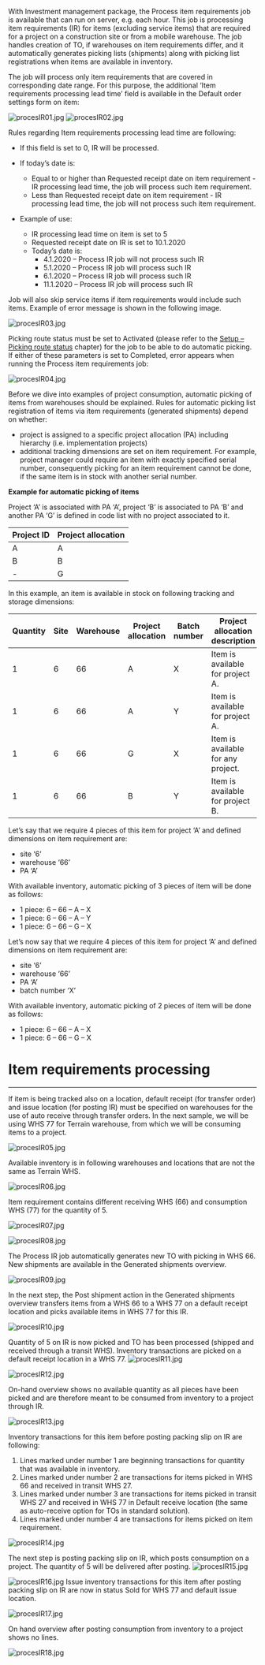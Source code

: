 With Investment management package, the Process item requirements job is available that can run on server, e.g. each hour. This job is processing item requirements (IR) for items (excluding service items) that are required for a project on a construction site or from a mobile warehouse. The job handles creation of TO, if warehouses on item requirements differ, and it automatically generates picking lists (shipments) along with picking list registrations when items are available in inventory.

The job will process only item requirements that are covered in corresponding date range. For this purpose, the additional ‘Item requirements processing lead time’ field is available in the Default order settings form on item:

![procesIR01.jpg](/.attachments/procesIR01-3d8ab8ba-03ab-4b01-b2d3-b5f76cef53fe.jpg) ![procesIR02.jpg](/.attachments/procesIR02-11d53f1a-cb0b-4495-83e8-1e109191f806.jpg)
 
Rules regarding Item requirements processing lead time are following:
- If this field is set to 0, IR will be processed. 

- If today’s date is:
   - Equal to or higher than Requested receipt date on item requirement - IR processing lead time, the job will process such item requirement. 
   - Less than Requested receipt date on item requirement - IR processing lead time, the job will not process such item requirement.
- Example of use:
   - IR processing lead time on item is set to 5
   - Requested receipt date on IR is set to 10.1.2020
   - Today’s date is:
      - 4.1.2020 – Process IR job will not process such IR
      - 5.1.2020 – Process IR job will process such IR
      - 6.1.2020 – Process IR job will process such IR
      - 11.1.2020 – Process IR job will process such IR

Job will also skip service items if item requirements would include such items. Example of error message is shown in the following image.

![procesIR03.jpg](/.attachments/procesIR03-8f379f35-9dec-4f1f-a2d8-bcd22379ac6f.jpg)

Picking route status must be set to Activated (please refer to the [Setup – Picking route status](https://dev.azure.com/DynamicsUIM/D365UIM/_wiki/wikis/D365UIM.wiki/90/Setup?anchor=picking-route-status) chapter) for the job to be able to do automatic picking. If either of these parameters is set to Completed, error appears when running the Process item requirements job:

![procesIR04.jpg](/.attachments/procesIR04-8b7e2b82-a7cf-49e5-9df6-ba9ffcf30cc8.jpg)

Before we dive into examples of project consumption, automatic picking of items from warehouses should be explained. Rules for automatic picking list registration of items via item requirements (generated shipments) depend on whether: 
- project is assigned to a specific project allocation (PA) including hierarchy (i.e. implementation projects) 
- additional tracking dimensions are set on item requirement. For example, project manager could require an item with exactly specified serial number, consequently picking for an item requirement cannot be done, if the same item is in stock with another serial number.

**Example for automatic picking of items**

Project ‘A’ is associated with PA ‘A’, project ‘B’ is associated to PA ‘B’ and another PA ‘G’ is defined in code list with no project associated to it. 

| Project ID | Project allocation |
|--|--|
| A | A |
| B| B |
| - | G |

In this example, an item is available in stock on following tracking and storage dimensions:

| Quantity | Site | Warehouse | Project allocation | Batch number |Project allocation description|
|--|--|--|--|--|--|
|1 |6  |66  |A  |X  | Item is available for project A. |
|1 |6  |66  | A | Y |  Item is available for project A.|
|1 |6  |66  |  G|  X| Item is available for any project. |
|1 |6  | 66 |  B|  Y| Item is available for project B. |

Let’s say that we require 4 pieces of this item for project ‘A’ and defined dimensions on item requirement are: 
- site ‘6’
- warehouse ‘66’
- PA ‘A’

With available inventory, automatic picking of 3 pieces of item will be done as follows:
-	1 piece: 6 – 66 – A – X
-	1 piece: 6 – 66 – A – Y
-	1 piece: 6 – 66 – G – X

Let’s now say that we require 4 pieces of this item for project ‘A’ and defined dimensions on item requirement are: 
-	site ‘6’
-	warehouse ‘66’
-	PA ‘A’
-	batch number ‘X’

With available inventory, automatic picking of 2 pieces of item will be done as follows:
-	1 piece: 6 – 66 – A – X
-	1 piece: 6 – 66 – G – X

# Item requirements processing
---
If item is being tracked also on a location, default receipt (for transfer order) and issue location (for posting IR) must be specified on warehouses for the use of auto receive through transfer orders. In the next sample, we will be using WHS 77 for Terrain warehouse, from which we will be consuming items to a project.

![procesIR05.jpg](/.attachments/procesIR05-612123d7-028e-4fe6-a4fc-f078f2fae60d.jpg)

Available inventory is in following warehouses and locations that are not the same as Terrain WHS.

![procesIR06.jpg](/.attachments/procesIR06-15be6fe1-aa7a-4c6b-a287-169d8f6afebe.jpg)

Item requirement contains different receiving WHS (66) and consumption WHS (77) for the quantity of 5.

![procesIR07.jpg](/.attachments/procesIR07-976a1c2e-79d2-4745-9de5-7bb394646ce3.jpg)

![procesIR08.jpg](/.attachments/procesIR08-9e42f9c4-ad70-45a6-bc21-e2e358f04e52.jpg)

The Process IR job automatically generates new TO with picking in WHS 66. New shipments are available in the Generated shipments overview.

![procesIR09.jpg](/.attachments/procesIR09-e6470b0d-da81-4673-b81d-39b4ef4ee701.jpg)

In the next step, the Post shipment action in the Generated shipments overview transfers items from a WHS 66 to a WHS 77 on a default receipt location and picks available items in WHS 77 for this IR.

![procesIR10.jpg](/.attachments/procesIR10-8238b491-bb93-46ff-beff-e0a02da67892.jpg)

Quantity of 5 on IR is now picked and TO has been processed (shipped and received through a transit WHS). Inventory transactions are picked on a default receipt location in a WHS 77.
![procesIR11.jpg](/.attachments/procesIR11-58d3f047-ca5f-4ff5-aa87-3b5f40ac1af3.jpg)

![procesIR12.jpg](/.attachments/procesIR12-c8158256-b0d5-43fb-8816-0d21e4286809.jpg)

On-hand overview shows no available quantity as all pieces have been picked and are therefore meant to be consumed from inventory to a project through IR.

![procesIR13.jpg](/.attachments/procesIR13-26f087af-46b7-4a0d-9c07-f12b9ef81570.jpg)

Inventory transactions for this item before posting packing slip on IR are following:
1.	Lines marked under number 1 are beginning transactions for quantity that was available in inventory.
2.	Lines marked under number 2 are transactions for items picked in WHS 66 and received in transit WHS 27.
3.	Lines marked under number 3 are transactions for items picked in transit WHS 27 and received in WHS 77 in Default receive location (the same as auto-receive option for TOs in standard solution).
4.	Lines marked under number 4 are transactions for items picked on item requirement.

![procesIR14.jpg](/.attachments/procesIR14-dce03c85-afce-449f-9070-1076149b2a84.jpg)

The next step is posting packing slip on IR, which posts consumption on a project. The quantity of 5 will be delivered after posting.
![procesIR15.jpg](/.attachments/procesIR15-1982fe57-6c34-4170-8d39-cc8b5f744910.jpg)

![procesIR16.jpg](/.attachments/procesIR16-c85e84d6-0467-4ea5-a01b-df65b6927562.jpg)
Issue inventory transactions for this item after posting packing slip on IR are now in status Sold for WHS 77 and default issue location.

![procesIR17.jpg](/.attachments/procesIR17-d16bcd3e-4d12-48ba-832a-92599ad8582c.jpg)

On hand overview after posting consumption from inventory to a project shows no lines.

![procesIR18.jpg](/.attachments/procesIR18-7280d197-ca2e-494e-9caf-f4342d199634.jpg)
